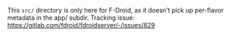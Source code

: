 <!--
 ~ SPDX-FileCopyrightText: 2023 Álvaro Brey <alvaro.brey@nextcloud.com>
 ~ SPDX-License-Identifier: AGPL-3.0-or-later
-->
This `src/` directory is only here for F-Droid, as it doesn't pick up per-flavor metadata in the app/ subdir.
Tracking issue: https://gitlab.com/fdroid/fdroidserver/-/issues/829

